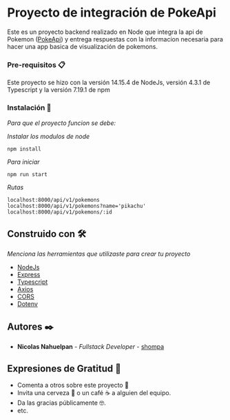 # Proyecto de integración de PokeApi

Este es un proyecto backend realizado en Node que integra la api de Pokemon ([PokeApi](https://pokeapi.co/)) y entrega respuestas con la informacion necesaria para hacer una app basica de visualización
de pokemons.

### Pre-requisitos 📋

Este proyecto se hizo con la versión 14.15.4 de NodeJs, versión 4.3.1 de Typescript y 
la versión 7.19.1 de npm

### Instalación 🔧

_Para que el proyecto funcion se debe:_

_Instalar los modulos de node_

```
npm install
```

_Para iniciar_

```
npm run start
```

_Rutas_
```
localhost:8000/api/v1/pokemons
localhost:8000/api/v1/pokemons?name='pikachu'
localhost:8000/api/v1/pokemons/:id
```

## Construido con 🛠️

_Menciona las herramientas que utilizaste para crear tu proyecto_

* [NodeJs](https://nodejs.org/es/)
* [Express](https://expressjs.com/es/)
* [Typescript](https://www.typescriptlang.org/)
* [Axios](https://github.com/axios/axios)
* [CORS](https://github.com/expressjs/cors#readme)
* [Dotenv](https://github.com/motdotla/dotenv#readme)

## Autores ✒️

* **Nicolas Nahuelpan** - *Fullstack Developer* - [shompa](https://github.com/shompaa)

## Expresiones de Gratitud 🎁

* Comenta a otros sobre este proyecto 📢
* Invita una cerveza 🍺 o un café ☕ a alguien del equipo. 
* Da las gracias públicamente 🤓.
* etc.
